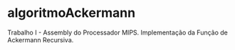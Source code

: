 # algoritmoAckermann
Trabalho I - Assembly do Processador MIPS. Implementação da Função de Ackermann Recursiva.
